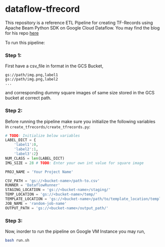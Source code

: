 # dataflow-tfrecord
This repository is a reference ETL Pipeline for creating TF-Records using Apache Beam Python SDK on Google Cloud Dataflow.
You may find the blog for his repo [here](https://medium.com/@swapnil3597/etl-pipeline-for-creating-tf-records-using-apache-beam-python-sdk-on-google-cloud-dataflow-93ec2879e524?source=friends_link&sk=3db753be2f7ded476d169265707ad8b7)

To run this pipeline: 
### Step 1:
First have a csv_file in format in the GCS Bucket,
```
gs://path/img.png,label1
gs://path/img.png,label2
...
```
and corresponding dummy square images of same size stored in the GCS bucket at correct path.

### Step 2:
Before running the pipeline make sure you initialize the following variables in `create_tfrecords/create_tfrecords.py`:
```python
# TODO: Initialize below variables
LABEL_DICT = {
    'label1':0,
    'label2':1,
    'label3':2}
NUM_CLASS = len(LABEL_DICT)
IMG_SIZE = 28 # TODO: Enter your own int value for square image

PROJ_NAME = 'Your Project Name'

CSV_PATH = 'gs://<bucket-name>/path-to.csv'
RUNNER = 'DataflowRunner'
STAGING_LOCATION = 'gs://<bucket-name>/staging/'
TEMP_LOCATION = 'gs://<bucket-name>/temp/'
TEMPLATE_LOCATION = 'gs://<bucket-name>/path/to/template_location/template_name'
JOB_NAME = 'random-job-name'
OUTPUT_PATH = 'gs://<bucket-name>/output_path/'
```

### Step 3:
Now, inorder to run the pipeline on Google VM Instance you may run,
```bash
bash run.sh
```

